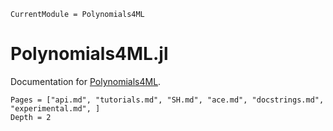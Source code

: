 ```@meta
CurrentModule = Polynomials4ML
```

# Polynomials4ML.jl

Documentation for [Polynomials4ML](https://github.com/ACEsuit/Polynomials4ML.jl).

```@contents
Pages = ["api.md", "tutorials.md", "SH.md", "ace.md", "docstrings.md", "experimental.md", ]
Depth = 2
```
